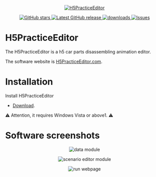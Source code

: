 <p align="center">
<a href="https://github.com/arvin0/H5PracticeEditor" target="_blank">
<img align="center" alt="H5PracticeEditor" src="https://github.com/arvin0/H5PracticeEditor-Website/blob/master/img/apple-icon-152x152.png" />
</a>
</p>
<p align="center">
   <a href="https://github.com/arvin0/H5PracticeEditor/stargazers" target="_blank">
        <img src="https://img.shields.io/github/stars/arvin0/H5PracticeEditor.svg" 
             alt="GitHub stars">
    </a>
    <a href="https://github.com/arvin0/H5PracticeEditor/releases/latest" target="_blank">
      <img src="https://img.shields.io/github/release/arvin0/H5PracticeEditor.svg" 
           alt="Latest GitHub release" >
    </a>
    <a href="https://github.com/arvin0/H5PracticeEditor/releases" target="_blank">
        <img src="https://img.shields.io/github/downloads/arvin0/H5PracticeEditor/total.svg"
             alt="downloads">
    </a>
    <a href="https://github.com/arvin0/H5PracticeEditor/issues" target="_blank">
        <img src="https://img.shields.io/github/issues/arvin0/H5PracticeEditor.svg" 
             alt="Issues" >
    </a>
   
</p>

# H5PracticeEditor

The H5PracticeEditor is a h5 car parts disassembling animation editor. 

The software website is <a href="http://139.196.58.114:8036/index.html" target="_blank">H5PracticeEditor.com</a>.

# Installation

Install H5PracticeEditor
* [Download](https://github.com/arvin0/H5PracticeEditor/releases).
<p>
<g-emoji ios-version="6.0" fallback-src="https://assets-cdn.github.com/images/icons/emoji/unicode/26a0.png" alias="warning">⚠️</g-emoji> Attention, it requires Windows Vista or above1.
 <g-emoji ios-version="6.0" fallback-src="https://assets-cdn.github.com/images/icons/emoji/unicode/26a0.png" alias="warning">⚠️</g-emoji>
</p>


# Software screenshots

 <p align="center">
   <img align="center" src="https://github.com/arvin0/H5PracticeEditor-Website/blob/master/screenshots/h3.gif" 
   alt="data module" />
 </p>
 <p align="center">
   <img align="center" src="https://github.com/arvin0/H5PracticeEditor-Website/blob/master/screenshots/h4.gif" 
    alt="scenario editor module" />
 </p>
 <p align="center">
   <img align="center" src="https://github.com/arvin0/H5PracticeEditor-Website/blob/master/screenshots/h5.gif"
   alt="run webpage" />
 </p>
